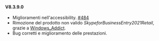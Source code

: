 #### V8.3.9.0

- Miglioramenti nell'accessibility. [#484](https://github.com/YerongAI/Office-Tool/issues/484)
- Rimozione del prodotto non valido *SkypeforBusinessEntry2021Retail*, grazie a [Windows_Addict](https://forums.mydigitallife.net/members/windows_addict.1108726/).
- Bug corretti e miglioramento delle prestazioni.
